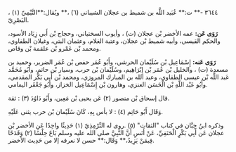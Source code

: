 ٣٦٤٤ -** ت:** عُبَيد اللَّه بن شميط بن عجلان الشيباني (٦) ،** ويُقال:**التَّيْمِيّ (١) ، البَصْرِيّ.

**رَوَى عَن:** عمه الأخضر بْن عجلان (ت) ، وأيوب السختياني، وحجاج بْن أَبي زِيَاد الأسود، والحكم القيسي، وأبيه شميط بْن عجلان، وعتبة الغلام، وعثمان البتي، وغيلان الطفاوي، ومحمد بْن عَمْرو بْن علقمة بْن وقاص.

**رَوَى عَنه:** إِسْمَاعِيل بْن سُلَيْمان الحرشي، وأَبُو عُمَر حفص بْن عُمَر الضرير، وحميد بن مسعدة (ت) ، والخليل بْن عُمَر بْن إِبْرَاهِيم، وسُلَيْمان بْن حرب، وسيار بْن حاتم، وأَبُو مُحَمَّد عَبد اللَّه بْن عيسى الطفاوي، وعبد الله بن المبارك المروزي، ومحمد بْن أَبي بَكْر المقدمي، وأَبُو عَبْد اللَّهِ بْن الْحَسَن العنزي، وهارون بْن إِسْمَاعِيل الخزاز، وأَبُو جَعْفَر اليمامي.

قال إسحاق بْن منصور (٢) عَن يحيى بْن مَعِين، وأَبُو دَاوُدَ (٣) : ثقة.

وَقَال أَبُو حَاتِم (٤) : لا بأس بِهِ، كَانَ سُلَيْمان بْن حرب يثنى عَلَيْهِ.

وذكره ابنُ حِبَّان في كتاب "الثقات" (٥) .روى له التِّرْمِذِيّ (١) حَدِيثًا واحِدًا عَنِ الأخضر بْن عجلان عَن أَبِي بَكْرٍ الْحَنَفِيِّ، عَنْ أَنَسِ أَنَّ النَّبِيَّ صلى الله عليه وسلم بَاعَ حِلْسًا (٢) وَقَدَحًا فِيمَنْ يَزِيدُ،** وَقَال:** حسن لا نعرفه إلا من حَدِيث الأخضر.